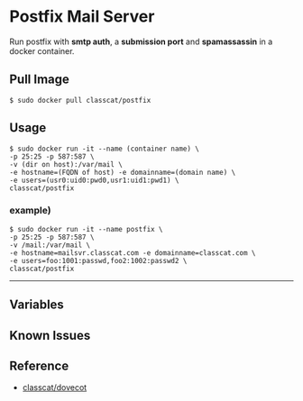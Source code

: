 # Postfix Mail Server

Run postfix with **smtp auth**, a **submission port** and **spamassassin** in a docker container.

## Pull Image

    $ sudo docker pull classcat/postfix

## Usage

    $ sudo docker run -it --name (container name) \  
    -p 25:25 -p 587:587 \  
    -v (dir on host):/var/mail \  
    -e hostname=(FQDN of host) -e domainname=(domain name) \  
    -e users=(usr0:uid0:pwd0,usr1:uid1:pwd1) \  
    classcat/postfix

### example)  

    $ sudo docker run -it --name postfix \  
    -p 25:25 -p 587:587 \  
    -v /mail:/var/mail \  
    -e hostname=mailsvr.classcat.com -e domainname=classcat.com \  
    -e users=foo:1001:passwd,foo2:1002:passwd2 \  
    classcat/postfix

---

## Variables

## Known Issues

## Reference

+ [classcat/dovecot](http://registry.hub.docker.com/u/classcat/dovecot/)
